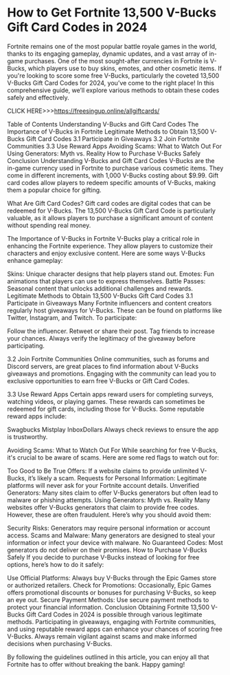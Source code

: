# How to Get Fortnite 13,500 V-Bucks Gift Card Codes in 2024

Fortnite remains one of the most popular battle royale games in the world, thanks to its engaging gameplay, dynamic updates, and a vast array of in-game purchases. One of the most sought-after currencies in Fortnite is V-Bucks, which players use to buy skins, emotes, and other cosmetic items. If you're looking to score some free V-Bucks, particularly the coveted 13,500 V-Bucks Gift Card Codes for 2024, you’ve come to the right place! In this comprehensive guide, we’ll explore various methods to obtain these codes safely and effectively.

CLICK HERE>>>https://freesingup.online/allgiftcards/

Table of Contents
Understanding V-Bucks and Gift Card Codes
The Importance of V-Bucks in Fortnite
Legitimate Methods to Obtain 13,500 V-Bucks Gift Card Codes
3.1 Participate in Giveaways
3.2 Join Fortnite Communities
3.3 Use Reward Apps
Avoiding Scams: What to Watch Out For
Using Generators: Myth vs. Reality
How to Purchase V-Bucks Safely
Conclusion
Understanding V-Bucks and Gift Card Codes
V-Bucks are the in-game currency used in Fortnite to purchase various cosmetic items. They come in different increments, with 1,000 V-Bucks costing about $9.99. Gift card codes allow players to redeem specific amounts of V-Bucks, making them a popular choice for gifting.

What Are Gift Card Codes?
Gift card codes are digital codes that can be redeemed for V-Bucks. The 13,500 V-Bucks Gift Card Code is particularly valuable, as it allows players to purchase a significant amount of content without spending real money.

The Importance of V-Bucks in Fortnite
V-Bucks play a critical role in enhancing the Fortnite experience. They allow players to customize their characters and enjoy exclusive content. Here are some ways V-Bucks enhance gameplay:

Skins: Unique character designs that help players stand out.
Emotes: Fun animations that players can use to express themselves.
Battle Passes: Seasonal content that unlocks additional challenges and rewards.
Legitimate Methods to Obtain 13,500 V-Bucks Gift Card Codes
3.1 Participate in Giveaways
Many Fortnite influencers and content creators regularly host giveaways for V-Bucks. These can be found on platforms like Twitter, Instagram, and Twitch. To participate:

Follow the influencer.
Retweet or share their post.
Tag friends to increase your chances.
Always verify the legitimacy of the giveaway before participating.

3.2 Join Fortnite Communities
Online communities, such as forums and Discord servers, are great places to find information about V-Bucks giveaways and promotions. Engaging with the community can lead you to exclusive opportunities to earn free V-Bucks or Gift Card Codes.

3.3 Use Reward Apps
Certain apps reward users for completing surveys, watching videos, or playing games. These rewards can sometimes be redeemed for gift cards, including those for V-Bucks. Some reputable reward apps include:

Swagbucks
Mistplay
InboxDollars
Always check reviews to ensure the app is trustworthy.

Avoiding Scams: What to Watch Out For
While searching for free V-Bucks, it's crucial to be aware of scams. Here are some red flags to watch out for:

Too Good to Be True Offers: If a website claims to provide unlimited V-Bucks, it’s likely a scam.
Requests for Personal Information: Legitimate platforms will never ask for your Fortnite account details.
Unverified Generators: Many sites claim to offer V-Bucks generators but often lead to malware or phishing attempts.
Using Generators: Myth vs. Reality
Many websites offer V-Bucks generators that claim to provide free codes. However, these are often fraudulent. Here’s why you should avoid them:

Security Risks: Generators may require personal information or account access.
Scams and Malware: Many generators are designed to steal your information or infect your device with malware.
No Guaranteed Codes: Most generators do not deliver on their promises.
How to Purchase V-Bucks Safely
If you decide to purchase V-Bucks instead of looking for free options, here’s how to do it safely:

Use Official Platforms: Always buy V-Bucks through the Epic Games store or authorized retailers.
Check for Promotions: Occasionally, Epic Games offers promotional discounts or bonuses for purchasing V-Bucks, so keep an eye out.
Secure Payment Methods: Use secure payment methods to protect your financial information.
Conclusion
Obtaining Fortnite 13,500 V-Bucks Gift Card Codes in 2024 is possible through various legitimate methods. Participating in giveaways, engaging with Fortnite communities, and using reputable reward apps can enhance your chances of scoring free V-Bucks. Always remain vigilant against scams and make informed decisions when purchasing V-Bucks.

By following the guidelines outlined in this article, you can enjoy all that Fortnite has to offer without breaking the bank. Happy gaming!
